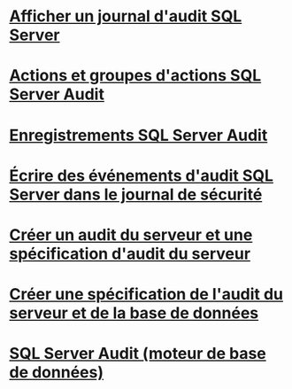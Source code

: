 # [Afficher un journal d'audit SQL Server](view-a-sql-server-audit-log.md)
# [Actions et groupes d'actions SQL Server Audit](sql-server-audit-action-groups-and-actions.md)
# [Enregistrements SQL Server Audit](sql-server-audit-records.md)
# [Écrire des événements d'audit SQL Server dans le journal de sécurité](write-sql-server-audit-events-to-the-security-log.md)
# [Créer un audit du serveur et une spécification d'audit du serveur](create-a-server-audit-and-server-audit-specification.md)
# [Créer une spécification de l'audit du serveur et de la base de données](create-a-server-audit-and-database-audit-specification.md)
# [SQL Server Audit (moteur de base de données)](sql-server-audit-database-engine.md)
